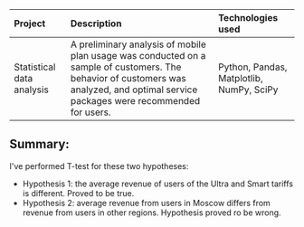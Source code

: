 | Project | Description | Technologies used | 
| :---------------------- | :---------------------- | :---------------------- |
| Statistical data analysis | A preliminary analysis of mobile plan usage was conducted on a sample of customers. The behavior of customers was analyzed, and optimal service packages were recommended for users.| Python, Pandas, Matplotlib, NumPy, SciPy |

## Summary:

I've performed T-test for these two hypotheses:
- Hypothesis 1: the average revenue of users of the Ultra and Smart tariffs is different. Proved to be true.
- Hypothesis 2: average revenue from users in Moscow differs from revenue from users in other regions. Hypothesis proved ro be wrong.
